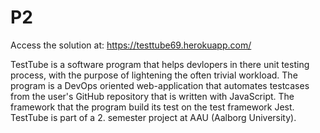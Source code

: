 # P2

Access the solution at: https://testtube69.herokuapp.com/

TestTube is a software program that helps devlopers in there unit testing process, with the purpose of lightening the often trivial workload. The program is a DevOps oriented web-application that automates testcases from the user's GitHub repository that is written with JavaScript. The framework that the program build its test on the test framework Jest. TestTube is part of a 2. semester project at AAU (Aalborg University).  
